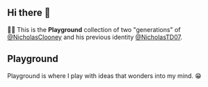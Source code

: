 ## Hi there 👋

🙋‍♀️ This is the **Playground** collection of two "generations" of [@NicholasClooney](https://github.com/NicholasClooney) and his previous identity [@NicholasTD07](https://github.com/NicholasTD07).

## Playground

Playground is where I play with ideas that wonders into my mind. 😁

<!--

**Here are some ideas to get you started:**

🙋‍♀️ A short introduction - what is your organization all about?
🌈 Contribution guidelines - how can the community get involved?
👩‍💻 Useful resources - where can the community find your docs? Is there anything else the community should know?
🍿 Fun facts - what does your team eat for breakfast?
🧙 Remember, you can do mighty things with the power of [Markdown](https://docs.github.com/github/writing-on-github/getting-started-with-writing-and-formatting-on-github/basic-writing-and-formatting-syntax)
-->
